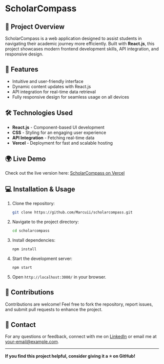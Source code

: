 # ScholarCompass

## 🚀 Project Overview
ScholarCompass is a web application designed to assist students in navigating their academic journey more efficiently. Built with **React.js**, this project showcases modern frontend development skills, API integration, and responsive design.

## 🌟 Features
- Intuitive and user-friendly interface
- Dynamic content updates with React.js
- API integration for real-time data retrieval
- Fully responsive design for seamless usage on all devices

## 🛠️ Technologies Used
- **React.js** - Component-based UI development
- **CSS** - Styling for an engaging user experience
- **API Integration** - Fetching real-time data
- **Vercel** - Deployment for fast and scalable hosting

## 🌍 Live Demo
Check out the live version here: [ScholarCompass on Vercel](https://scholarcompass.vercel.app/)

## 💻 Installation & Usage
1. Clone the repository:
   ```bash
   git clone https://github.com/Marcuii/scholarcompass.git
   ```
2. Navigate to the project directory:
   ```bash
   cd scholarcompass
   ```
3. Install dependencies:
   ```bash
   npm install
   ```
4. Start the development server:
   ```bash
   npm start
   ```
5. Open `http://localhost:3000/` in your browser.

## 🤝 Contributions
Contributions are welcome! Feel free to fork the repository, report issues, and submit pull requests to enhance the project.

## 📩 Contact
For any questions or feedback, connect with me on [LinkedIn](https://www.linkedin.com/in/marcelino-saad/) or email me at [your-email@example.com](mailto:marcelino.saad@proton.me).

---
**If you find this project helpful, consider giving it a ⭐ on GitHub!**

